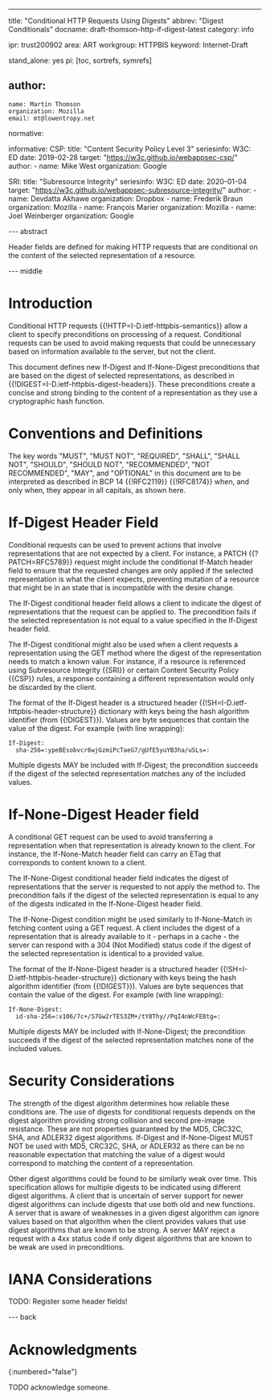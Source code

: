 ---
title: "Conditional HTTP Requests Using Digests"
abbrev: "Digest Conditionals"
docname: draft-thomson-http-if-digest-latest
category: info

ipr: trust200902
area: ART
workgroup: HTTPBIS
keyword: Internet-Draft

stand_alone: yes
pi: [toc, sortrefs, symrefs]

author:
 -
    name: Martin Thomson
    organization: Mozilla
    email: mt@lowentropy.net

normative:

informative:
  CSP:
    title: "Content Security Policy Level 3"
    seriesinfo:
      W3C: ED
    date: 2019-02-28
    target: "https://w3c.github.io/webappsec-csp/"
    author:
      -
        name: Mike West
        organization: Google

  SRI:
    title: "Subresource Integrity"
    seriesinfo:
      W3C: ED
    date: 2020-01-04
    target: "https://w3c.github.io/webappsec-subresource-integrity/"
    author:
      -
        name: Devdatta Akhawe
        organization: Dropbox
      -
        name: Frederik Braun
        organization: Mozilla
      -
        name: François Marier
        organization: Mozilla
      -
        name: Joel Weinberger
        organization: Google



--- abstract

Header fields are defined for making HTTP requests that are conditional on the
content of the selected representation of a resource.

--- middle

# Introduction

Conditional HTTP requests {{!HTTP=I-D.ietf-httpbis-semantics}} allow a client to
specify preconditions on processing of a request.  Conditional requests can be
used to avoid making requests that could be unnecessary based on information
available to the server, but not the client.

This document defines new If-Digest and If-None-Digest preconditions that are
based on the digest of selected representations, as described in
{{!DIGEST=I-D.ietf-httpbis-digest-headers}}.  These preconditions create a
concise and strong binding to the content of a representation as they use a
cryptographic hash function.


# Conventions and Definitions

The key words "MUST", "MUST NOT", "REQUIRED", "SHALL", "SHALL NOT", "SHOULD",
"SHOULD NOT", "RECOMMENDED", "NOT RECOMMENDED", "MAY", and "OPTIONAL" in this
document are to be interpreted as described in BCP 14 {{!RFC2119}} {{!RFC8174}}
when, and only when, they appear in all capitals, as shown here.


# If-Digest Header Field

Conditional requests can be used to prevent actions that involve representations
that are not expected by a client.  For instance, a PATCH {{?PATCH=RFC5789}}
request might include the conditional If-Match header field to ensure that the
requested changes are only applied if the selected representation is what the
client expects, preventing mutation of a resource that might be in an state that
is incompatible with the desire change.

The If-Digest conditional header field allows a client to indicate the digest of
representations that the request can be applied to.  The precondition fails if
the selected representation is not equal to a value specified in the If-Digest
header field.

The If-Digest conditional might also be used when a client requests a
representation using the GET method where the digest of the representation needs
to match a known value.  For instance, if a resource is referenced using
Subresource Integrity {{SRI}} or certain Content Security Policy {{CSP}} rules,
a response containing a different representation would only be discarded by the
client.

The format of the If-Digest header is a structured header
{{!SH=I-D.ietf-httpbis-header-structure}} dictionary with keys being the hash
algorithm identifier (from {{!DIGEST}}). Values are byte sequences that contain
the value of the digest.  For example (with line wrapping):

~~~
If-Digest:
  sha-256=:ypeBEsobvcr6wjGzmiPcTaeG7/gUfE5yuYB3ha/uSLs=:
~~~

Multiple digests MAY be included with If-Digest; the precondition succeeds if
the digest of the selected representation matches any of the included values.


# If-None-Digest Header field

A conditional GET request can be used to avoid transferring a representation
when that representation is already known to the client.  For instance, the
If-None-Match header field can carry an ETag that corresponds to content known
to a client.

The If-None-Digest conditional header field indicates the digest of
representations that the server is requested to not apply the method to.  The
precondition fails if the digest of the selected representation is equal to any
of the digests indicated in the If-None-Digest header field.

The If-None-Digest condition might be used similarly to If-None-Match in
fetching content using a GET request.  A client includes the digest of a
representation that is already available to it - perhaps in a cache - the server
can respond with a 304 (Not Modified) status code if the digest of the selected
representation is identical to a provided value.

The format of the If-None-Digest header is a structured header
{{!SH=I-D.ietf-httpbis-header-structure}} dictionary with keys being the hash
algorithm identifier (from {{!DIGEST}}). Values are byte sequences that contain
the value of the digest.  For example (with line wrapping):

~~~
If-None-Digest:
  id-sha-256=:v106/7c+/S7Gw2rTES3ZM+/tY8Thy//PqI4nWcFE8tg=:
~~~

Multiple digests MAY be included with If-None-Digest; the precondition succeeds
if the digest of the selected representation matches none of the included
values.


# Security Considerations

The strength of the digest algorithm determines how reliable these conditions
are.  The use of digests for conditional requests depends on the digest
algorithm providing strong collision and second pre-image resistance.  These are
not properties guaranteed by the MD5, CRC32C, SHA, and ADLER32 digest algorithms.
If-Digest and If-None-Digest MUST NOT be used with MD5, CRC32C, SHA, or ADLER32
as there can be no reasonable expectation that matching the value of a digest
would correspond to matching the content of a representation.

Other digest algorithms could be found to be similarly weak over time.  This
specification allows for multiple digests to be indicated using different digest
algorithms.  A client that is uncertain of server support for newer digest
algorithms can include digests that use both old and new functions.  A server
that is aware of weaknesses in a given digest algorithm can ignore values
based on that algorithm when the client provides values that use digest
algorithms that are known to be strong.  A server MAY reject a request with a
4xx status code if only digest algorithms that are known to be weak are used in
preconditions.


# IANA Considerations

TODO: Register some header fields!



--- back

# Acknowledgments
{:numbered="false"}

TODO acknowledge someone.
